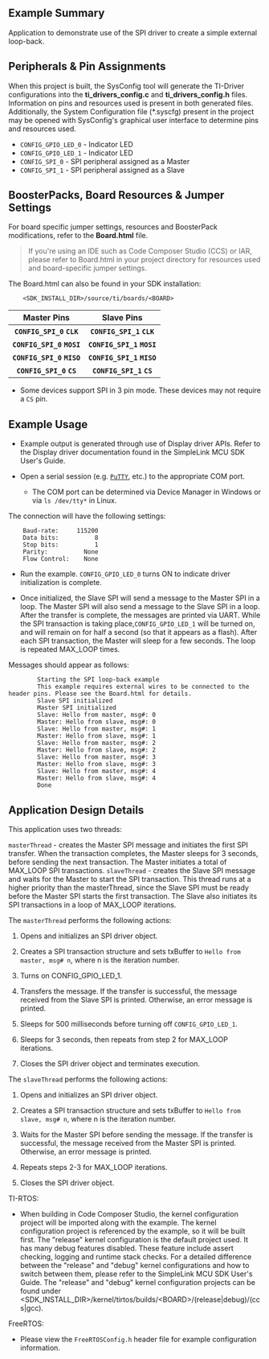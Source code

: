 ## Example Summary

Application to demonstrate use of the SPI driver to create a simple external
loop-back.

## Peripherals & Pin Assignments

When this project is built, the SysConfig tool will generate the TI-Driver
configurations into the __ti_drivers_config.c__ and __ti_drivers_config.h__
files. Information on pins and resources used is present in both generated
files. Additionally, the System Configuration file (\*.syscfg) present in the
project may be opened with SysConfig's graphical user interface to determine
pins and resources used.


* `CONFIG_GPIO_LED_0` - Indicator LED
* `CONFIG_GPIO_LED_1` - Indicator LED
* `CONFIG_SPI_0` - SPI peripheral assigned as a Master
* `CONFIG_SPI_1` - SPI peripheral assigned as a Slave

## BoosterPacks, Board Resources & Jumper Settings

For board specific jumper settings, resources and BoosterPack modifications,
refer to the __Board.html__ file.

> If you're using an IDE such as Code Composer Studio (CCS) or IAR, please
refer to Board.html in your project directory for resources used and
board-specific jumper settings.

The Board.html can also be found in your SDK installation:

        <SDK_INSTALL_DIR>/source/ti/boards/<BOARD>

  |        Master Pins        |        Slave Pins         |
  |:-------------------------:|:-------------------------:|
  | __`CONFIG_SPI_0` `CLK`__  | __`CONFIG_SPI_1` `CLK`__  |
  | __`CONFIG_SPI_0` `MOSI`__ | __`CONFIG_SPI_1` `MOSI`__ |
  | __`CONFIG_SPI_0` `MISO`__ | __`CONFIG_SPI_1` `MISO`__ |
  | __`CONFIG_SPI_0` `CS`__   | __`CONFIG_SPI_1` `CS`__   |

* Some devices support SPI in 3 pin mode. These devices may not require a `CS`
pin.

## Example Usage

* Example output is generated through use of Display driver APIs. Refer to the
Display driver documentation found in the SimpleLink MCU SDK User's Guide.

* Open a serial session (e.g. [`PuTTY`](http://www.putty.org/ "PuTTY's
Homepage"), etc.) to the appropriate COM port.
    * The COM port can be determined via Device Manager in Windows or via
`ls /dev/tty*` in Linux.

The connection will have the following settings:
```
    Baud-rate:     115200
    Data bits:          8
    Stop bits:          1
    Parity:          None
    Flow Control:    None
```

* Run the example. `CONFIG_GPIO_LED_0` turns ON to indicate driver
initialization is complete.

* Once initialized, the Slave SPI will send a message to the Master SPI
in a loop. The Master SPI will also send a message to the Slave SPI in a loop.
After the transfer is complete, the messages are printed via UART.  While the
SPI transaction is taking place,`CONFIG_GPIO_LED_1` will be turned on, and will
remain on for half a second (so that it appears as a flash). After each SPI
transaction, the Master will sleep for a few seconds.  The loop is repeated
MAX_LOOP times.

Messages should appear as follows:
```
        Starting the SPI loop-back example
        This example requires external wires to be connected to the header pins. Please see the Board.html for details.
        Slave SPI initialized
        Master SPI initialized
        Slave: Hello from master, msg#: 0
        Master: Hello from slave, msg#: 0
        Slave: Hello from master, msg#: 1
        Master: Hello from slave, msg#: 1
        Slave: Hello from master, msg#: 2
        Master: Hello from slave, msg#: 2
        Slave: Hello from master, msg#: 3
        Master: Hello from slave, msg#: 3
        Slave: Hello from master, msg#: 4
        Master: Hello from slave, msg#: 4
        Done
```

## Application Design Details

This application uses two threads:

`masterThread` - creates the Master SPI message and initiates the first SPI
transfer.  When the transaction completes, the Master sleeps for 3 seconds,
before sending the next transaction.  The Master initiates a total of MAX_LOOP
SPI transactions.
`slaveThread` - creates the Slave SPI message and waits for the Master to
start the SPI transaction. This thread runs at a higher priority
than the masterThread, since the Slave SPI must be ready before the
Master SPI starts the first transaction.  The Slave also initiates its
SPI transactions in a loop of MAX_LOOP iterations.

The `masterThread` performs the following actions:

1. Opens and initializes an SPI driver object.

2. Creates a SPI transaction structure and sets txBuffer to `Hello from
master, msg# n`, where n is the iteration number.

3. Turns on CONFIG_GPIO_LED_1.

4. Transfers the message. If the transfer is successful, the message
received from the Slave SPI is printed. Otherwise, an error message
is printed.

5. Sleeps for 500 milliseconds before turning off `CONFIG_GPIO_LED_1`.

6. Sleeps for 3 seconds, then repeats from step 2 for MAX_LOOP iterations.

7. Closes the SPI driver object and terminates execution.

The `slaveThread` performs the following actions:

1. Opens and initializes an SPI driver object.

2. Creates a SPI transaction structure and sets txBuffer to `Hello from
slave, msg# n`, where n is the iteration number.

3. Waits for the Master SPI before sending the message. If the transfer is
successful, the message received from the Master SPI is printed.
Otherwise, an error message is printed.

4. Repeats steps 2-3 for MAX_LOOP iterations.

5. Closes the SPI driver object.

TI-RTOS:

* When building in Code Composer Studio, the kernel configuration project will
be imported along with the example. The kernel configuration project is
referenced by the example, so it will be built first. The "release" kernel
configuration is the default project used. It has many debug features disabled.
These feature include assert checking, logging and runtime stack checks. For a
detailed difference between the "release" and "debug" kernel configurations and
how to switch between them, please refer to the SimpleLink MCU SDK User's
Guide. The "release" and "debug" kernel configuration projects can be found
under &lt;SDK_INSTALL_DIR&gt;/kernel/tirtos/builds/&lt;BOARD&gt;/(release|debug)/(ccs|gcc).

FreeRTOS:

* Please view the `FreeRTOSConfig.h` header file for example configuration
information.
